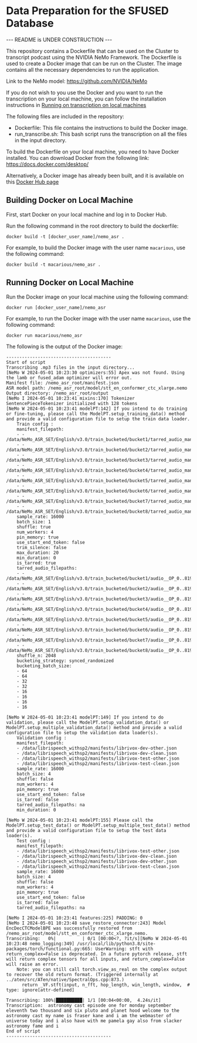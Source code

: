 # Data Preparation for the SFUSED Database

--- README is UNDER CONSTRUCTION ---

This repository contains a Dockerfile that can be used on the Cluster to transcript podcast using the NVIDIA NeMo Framework. The Dockerfile is used to create a Docker image that can be run on the Cluster. The image contains all the necessary dependencies to run the application.

Link to the NeMo model: https://github.com/NVIDIA/NeMo

If you do not wish to you use the Docker and you want to run the transcription on your local machine, you can follow the installation instructions in [Running on transcription on local machines](#running-on-local-machines)

The following files are included in the repository:

- Dockerfile: This file contains the instructions to build the Docker image.
- run_transcribe.sh: This bash script runs the transcription on all the files in the input directory.

To build the Dockerfile on your local machine, you need to have Docker installed. You can download Docker from the following link: https://docs.docker.com/desktop/

Alternatively, a Docker image has already been built, and it is available on this [Docker Hub page](https://hub.docker.com/repository/docker/macarious/nemo_asr/)

## Building Docker on Local Machine

First, start Docker on your local machine and log in to Docker Hub.

Run the following command in the root directory to build the dockerfile:

`docker build -t [docker_user_name]/nemo_asr .`

For example, to build the Docker image with the user name `macarious`, use the following command:

`docker build -t macarious/nemo_asr .`


## Running Docker on Local Machine

Run the Docker image on your local machine using the following command:

`docker run [docker_user_name]/nemo_asr`

For example, to run the Docker image with the user name `macarious`, use the following command:

`docker run macarious/nemo_asr`

The following is the output of the Docker image:

```
----------------------------------------
Start of script
Transcribing .mp3 files in the input directory...
[NeMo W 2024-05-01 10:23:30 optimizers:55] Apex was not found. Using the lamb or fused_adam optimizer will error out.
Manifest file: /nemo_asr_root/manifest.json
ASR model path: /nemo_asr_root/model/stt_en_conformer_ctc_xlarge.nemo
Output directory: /nemo_asr_root/output
[NeMo I 2024-05-01 10:23:41 mixins:170] Tokenizer SentencePieceTokenizer initialized with 128 tokens
[NeMo W 2024-05-01 10:23:41 modelPT:142] If you intend to do training or fine-tuning, please call the ModelPT.setup_training_data() method and provide a valid configuration file to setup the train data loader.
    Train config :
    manifest_filepath:
    - - /data/NeMo_ASR_SET/English/v3.0/train_bucketed/bucket1/tarred_audio_manifest.json
    - - /data/NeMo_ASR_SET/English/v3.0/train_bucketed/bucket2/tarred_audio_manifest.json
    - - /data/NeMo_ASR_SET/English/v3.0/train_bucketed/bucket3/tarred_audio_manifest.json
    - - /data/NeMo_ASR_SET/English/v3.0/train_bucketed/bucket4/tarred_audio_manifest.json
    - - /data/NeMo_ASR_SET/English/v3.0/train_bucketed/bucket5/tarred_audio_manifest.json
    - - /data/NeMo_ASR_SET/English/v3.0/train_bucketed/bucket6/tarred_audio_manifest.json
    - - /data/NeMo_ASR_SET/English/v3.0/train_bucketed/bucket7/tarred_audio_manifest.json
    - - /data/NeMo_ASR_SET/English/v3.0/train_bucketed/bucket8/tarred_audio_manifest.json
    sample_rate: 16000
    batch_size: 1
    shuffle: true
    num_workers: 4
    pin_memory: true
    use_start_end_token: false
    trim_silence: false
    max_duration: 20
    min_duration: 0
    is_tarred: true
    tarred_audio_filepaths:
    - - /data/NeMo_ASR_SET/English/v3.0/train_bucketed/bucket1/audio__OP_0..8191_CL_.tar
    - - /data/NeMo_ASR_SET/English/v3.0/train_bucketed/bucket2/audio__OP_0..8191_CL_.tar
    - - /data/NeMo_ASR_SET/English/v3.0/train_bucketed/bucket3/audio__OP_0..8191_CL_.tar
    - - /data/NeMo_ASR_SET/English/v3.0/train_bucketed/bucket4/audio__OP_0..8191_CL_.tar
    - - /data/NeMo_ASR_SET/English/v3.0/train_bucketed/bucket5/audio__OP_0..8191_CL_.tar
    - - /data/NeMo_ASR_SET/English/v3.0/train_bucketed/bucket6/audio__OP_0..8191_CL_.tar
    - - /data/NeMo_ASR_SET/English/v3.0/train_bucketed/bucket7/audio__OP_0..8191_CL_.tar
    - - /data/NeMo_ASR_SET/English/v3.0/train_bucketed/bucket8/audio__OP_0..8191_CL_.tar
    shuffle_n: 2048
    bucketing_strategy: synced_randomized
    bucketing_batch_size:
    - 64
    - 64
    - 32
    - 32
    - 16
    - 16
    - 16
    - 16

[NeMo W 2024-05-01 10:23:41 modelPT:149] If you intend to do validation, please call the ModelPT.setup_validation_data() or ModelPT.setup_multiple_validation_data() method and provide a valid configuration file to setup the validation data loader(s).
    Validation config :
    manifest_filepath:
    - /data/librispeech_withsp2/manifests/librivox-dev-other.json
    - /data/librispeech_withsp2/manifests/librivox-dev-clean.json
    - /data/librispeech_withsp2/manifests/librivox-test-other.json
    - /data/librispeech_withsp2/manifests/librivox-test-clean.json
    sample_rate: 16000
    batch_size: 4
    shuffle: false
    num_workers: 4
    pin_memory: true
    use_start_end_token: false
    is_tarred: false
    tarred_audio_filepaths: na
    min_duration: 0

[NeMo W 2024-05-01 10:23:41 modelPT:155] Please call the ModelPT.setup_test_data() or ModelPT.setup_multiple_test_data() method and provide a valid configuration file to setup the test data loader(s).
    Test config :
    manifest_filepath:
    - /data/librispeech_withsp2/manifests/librivox-test-other.json
    - /data/librispeech_withsp2/manifests/librivox-dev-clean.json
    - /data/librispeech_withsp2/manifests/librivox-dev-other.json
    - /data/librispeech_withsp2/manifests/librivox-test-clean.json
    sample_rate: 16000
    batch_size: 4
    shuffle: false
    num_workers: 4
    pin_memory: true
    use_start_end_token: false
    is_tarred: false
    tarred_audio_filepaths: na

[NeMo I 2024-05-01 10:23:41 features:225] PADDING: 0
[NeMo I 2024-05-01 10:23:48 save_restore_connector:243] Model EncDecCTCModelBPE was successfully restored from /nemo_asr_root/model/stt_en_conformer_ctc_xlarge.nemo.
Transcribing:   0%|          | 0/1 [00:00<?, ?it/s][NeMo W 2024-05-01 10:23:48 nemo_logging:349] /usr/local/lib/python3.8/site-packages/torch/functional.py:665: UserWarning: stft with return_complex=False is deprecated. In a future pytorch release, stft will return complex tensors for all inputs, and return_complex=False will raise an error.
    Note: you can still call torch.view_as_real on the complex output to recover the old return format. (Triggered internally at ../aten/src/ATen/native/SpectralOps.cpp:873.)
      return _VF.stft(input, n_fft, hop_length, win_length, window,  # type: ignore[attr-defined]

Transcribing: 100%|██████████| 1/1 [00:04<00:00,  4.24s/it]
Transcription:  astronomy cast episode one for monday september eleventh two thousand and six pluto and planet hood welcome to the astronomy cast my name is fraser kane and i am the webmaster of universe today and i also have with me pamela gay also from slacker astronomy fame and i
End of script
----------------------------------------
```

<!-- 
Push the Docker to Docker Hub so that it can be pulled to the Cluster:

`docker push [docker_user_name]/nemo_asr:latest`

For example, to push the Docker image with the user name `macarious`, use the following command:

`docker push macarious/nemo_asr:latest`

## Pull Docker to Cluster from Docker Hub

Log in to the Cluster (`@xfer`).

`ssh [user_name]@xfer.discovery.neu.edu`

To pull the Docker image from Docker Hub to the Cluster, load the Singularity module and run the following command:

`module load singularity/3.5.3`

`singularity pull docker://[docker_user_name]/nemo_asr:latest`

For example, to pull the pre-built Docker image with the user name `macarious`, use the following command:

`singularity pull docker://macarious/nemo_asr:latest`

This creates a file `nemo_asr_latest.sif` on the Cluster.

## Requesting GPU on the Cluster

Switch to (`@login`) and use GPU from Cluster (see https://github.com/SlangLab-NU/links/wiki/Working-with-sbatch-and-srun-on-the-cluster-with-GPU-nodes):

`[user_name]@login.discovery.neu.edu`

Check the status of the GPU nodes:

`sinfo -p gpu --Format=nodes,cpus,memory,features,statecompact,nodelist,gres`

Request for GPU (the following command requests for the t4 GPU for 8 hours):

`srun --partition=gpu --nodes=1 --gres=gpu:t4:1 --time=08:00:00 --pty /bin/bash`

## Running the Docker Image on the GPU Node

Load singularity on the GPU node:

`module load singularity/3.5.3`

Execute the Docker image using Singularity. The `/input` and `/output` directories are the input and output directories, respectively, and they need to be mounted to the Docker image using the `--bind` option. The following command mounts the input and output directories and runs the Docker image:

```
singularity run --nv --bind [input_path]:/input,[output_path]:/output, --pwd /app /work/van-speech-nlp/hui.mac/nemo_asr_latest.sif /bin/bash
```

For example, the following command mounts the input to `/work/van-speech-nlp/data/sfused/data` and the output to `/work/van-speech-nlp/hui.mac/sfused/transcription` and runs the Docker image:

```
singularity run --nv --bind /work/van-speech-nlp/data/sfused/data:/input,/work/van-speech-nlp/hui.mac/sfused/transcription:/output, --pwd /app /work/van-speech-nlp/hui.mac/nemo_asr_latest.sif /bin/bash
```

## Running Nemo with the Docker Image

Add execute permission and run bash script. This script runs the transcription on all the files in the input directory:

`chmod +x run_transcribe.sh | ./run_transcribe.sh`

Alternatively, to run NeMo on an individual file, use the following command:

`whisperx /input/[path_to_mp3] --output_dir /output --output_format json --suppress_numerals`

For example, to run whisperx on the file `ac001_2006-09-10.mp3` in the input directory, use the following command:

`whisperx /input/ac/ac001_2006-09-10.mp3 --output_dir /output --output_format json --suppress_numerals`

The `--output_format json` option specifies the output format as JSON. The `--suppress_numerals` option suppresses the numerals in the output.

## Diariation

--- Instructions for diariation will be added soon. ---

## Checking the output files

Run the following script to check all the output files and see if they match the input files:

`chmod +x run_check_output.sh | ./run_check_output.sh`

The script checks if any output files are missing and lists the missing files.

## Running on transcription on local machines {#running-on-local-machines}

Follow the installation instructions on the [NeMo GitHub page](https://github.com/NVIDIA/NeMoX).

Without a GPU, when running the whipserx on local machines, instead of `--compute_type float32`, the `--compute_type int8` is used to run the model on CPU. Use the following command to run whisperx on an individual file:

`whisperx /input/ac/ac001_2006-09-10.mp3 --output_dir /output --output_format json --suppress_numerals --compute_type int8` -->
